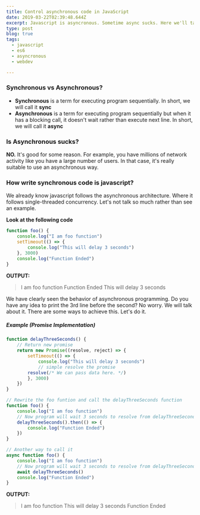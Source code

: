 ```yaml
---
title: Control asynchronous code in JavaScript
date: 2019-03-22T02:39:48.644Z
excerpt: Javascript is asyncronous. Sometime async sucks. Here we'll talk about how to control them.
type: post
blog: true
tags:
  - javascript
  - es6
  - asyncronous
  - webdev

---
```


### Synchronous vs Asynchronous?
* **Synchronous** is a term for executing program sequentially. In short, we will call it **sync**
* **Asynchronous** is a term for executing program sequentially but when it has a blocking call, it doesn't wait rather than execute next line. In short, we will call it **async**

### Is Asynchronous sucks?
**NO.** It's good for some reason. For example, you have millions of network activity like you have a large number of users. In that case, it's really suitable to use an asynchronous way.

### How write synchronous code is javascript?
We already know javascript follows the asynchronous architecture. Where it follows single-threaded concurrency. Let's not talk so much rather than see an example.

**Look at the following code**
```javascript
function foo() {
    console.log("I am foo function")
    setTimeout(() => {
        console.log("This will delay 3 seconds")
    }, 3000)
    console.log("Function Ended")
}

```

**OUTPUT:**
>I am foo function
>Function Ended
>This will delay 3 seconds

We have clearly seen the behavior of asynchronous programming. Do you have any idea to print the 3rd line before the second? No worry. We will talk about it. There are some ways to achieve this. Let's do it.

##### Example (Promise Implementation)
```javascript
function delayThreeSeconds() {
    // Return new promise
    return new Promise((resolve, reject) => {
        setTimeout(() => {
            console.log("This will delay 3 seconds")
            // simple resolve the promise
	    resolve(/* We can pass data here. */)
        }, 3000)
    })
}

// Rewrite the foo funtion and call the delayThreeSeconds function
function foo() {
    console.log("I am foo function")
    // Now program will wait 3 seconds to resolve from delayThreeSeconds funtion
    delayThreeSeconds().then(() => {
        console.log("Function Ended")
    })
}

// Another way to call it
async function foo() {
    console.log("I am foo function")
    // Now program will wait 3 seconds to resolve from delayThreeSeconds funtion
    await delayThreeSeconds()
    console.log("Function Ended")
}
```
**OUTPUT:**
>I am foo function
>This will delay 3 seconds
>Function Ended
